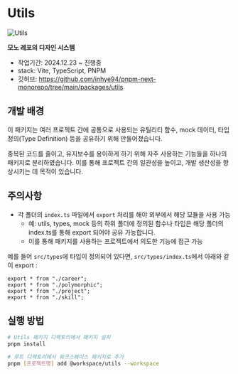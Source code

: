 # Utils

![Utils](https://github.com/user-attachments/assets/5d158547-9702-4101-9244-b78c51a08367)

**모노 레포의 디자인 시스템**

- 작업기간: 2024.12.23 ~ 진행중
- stack: Vite, TypeScript, PNPM
- 깃허브: https://github.com/inhye94/pnpm-next-monorepo/tree/main/packages/utils

## 개발 배경

이 패키지는 여러 프로젝트 간에 공통으로 사용되는 유틸리티 함수, mock 데이터, 타입 정의(Type Definition) 등을 공유하기 위해 만들어졌습니다.

중복된 코드를 줄이고, 유지보수를 용이하게 하기 위해 자주 사용하는 기능들을 하나의 패키지로 분리하였습니다. 이를 통해 프로젝트 간의 일관성을 높이고, 개발 생산성을 향상시키는 데 목적이 있습니다.

## 주의사항

- 각 폴더의 `index.ts` 파일에서 `export` 처리를 해야 외부에서 해당 모듈을 사용 가능
  - 예: utils, types, mock 등의 하위 폴더에 정의된 함수나 타입은 해당 폴더의 index.ts를 통해 export 되어야 공유 가능합니다.
  - 이를 통해 패키지를 사용하는 프로젝트에서 의도한 기능에 접근 가능

예를 들어 `src/types`에 타입이 정의되어 있다면, `src/types/index.ts`에서 아래와 같이 export :

```tsx
export * from "./career";
export * from "./polymorphic";
export * from "./project";
export * from "./skill";
```

## 실행 방법

```bash
# Utils 패키지 디렉토리에서 패키지 설치
pnpm install

# 루트 디렉토리에서 워크스페이스 패키지로 추가
pnpm [프로젝트명] add @workspace/utils --workspace
```
